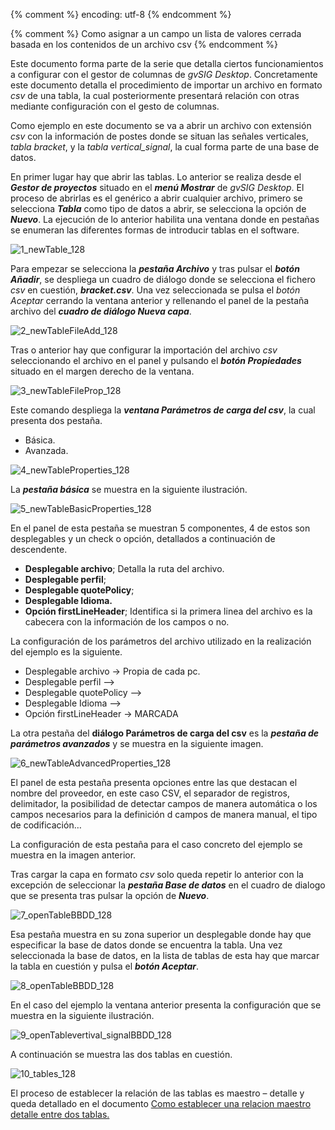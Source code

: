 {% comment %} encoding: utf-8 {% endcomment %}

{% comment %} Como asignar a un campo un lista de valores cerrada basada en los contenidos de un archivo csv {% endcomment %}

Este documento forma parte de la serie que detalla ciertos funcionamientos a configurar con el gestor de columnas de *gvSIG Desktop*. Concretamente este documento detalla el procedimiento de importar un archivo en formato *csv* de una tabla, la cual posteriormente presentará relación con otras mediante configuración con el gesto de columnas.

Como ejemplo en este documento se va a abrir un archivo con extensión *csv* con la información de postes donde se situan las señales verticales, *tabla bracket*, y la *tabla vertical_signal*, la cual forma parte de una base de datos.

En primer lugar hay que abrir las tablas. Lo anterior se realiza desde el ***Gestor de proyectos*** situado en el ***menú Mostrar*** de *gvSIG Desktop*. El proceso de abrirlas es el genérico a abrir cualquier archivo, primero se selecciona ***Tabla*** como tipo de datos a  abrir, se selecciona la opción de ***Nuevo***. La ejecución de lo anterior  habilita una ventana donde en pestañas se enumeran las diferentes formas de introducir tablas en el software. 

![1_newTable_128](lista_de_valores_basada_en_csv_files/1_newTable_128.png)

Para empezar se selecciona la ***pestaña Archivo*** y tras pulsar el ***botón Añadir***, se despliega un cuadro de diálogo donde se selecciona el fichero *csv* en cuestión, ***bracket.csv***. Una vez seleccionada se pulsa el *botón Aceptar* cerrando la ventana anterior y rellenando el panel de la pestaña archivo del ***cuadro de diálogo Nueva capa***.

![2_newTableFileAdd_128](lista_de_valores_basada_en_csv_files/2_newTableFileAdd_128.png)

Tras o anterior hay que configurar la importación del archivo *csv* seleccionando el archivo en el panel y pulsando el ***botón Propiedades*** situado en el margen derecho de la ventana. 

![3_newTableFileProp_128](lista_de_valores_basada_en_csv_files/3_newTableFileProp_128.png)

Este comando despliega la ***ventana Parámetros de carga del csv***, la cual presenta dos pestaña.
* Básica.
* Avanzada.

![4_newTableProperties_128](lista_de_valores_basada_en_csv_files/4_newTableProperties_128.png)

La ***pestaña básica*** se muestra en la siguiente ilustración.

![5_newTableBasicProperties_128](lista_de_valores_basada_en_csv_files/5_newTableBasicProperties_128.png)

En el panel de esta pestaña se muestran 5 componentes, 4 de estos son desplegables y un check o opción, detallados a continuación de descendente.

* **Desplegable archivo**; Detalla la ruta del archivo.
* **Desplegable  perfil**;
* **Desplegable quotePolicy**;
* **Desplegable Idioma.**
* **Opción firstLineHeader**; Identifica si la primera linea del archivo es la cabecera con la información de los campos o no.

La configuración de los parámetros del archivo  utilizado en la realización del ejemplo es la siguiente.

* Desplegable archivo → Propia de cada pc.
* Desplegable  perfil -->
* Desplegable quotePolicy -->
* Desplegable Idioma -->
* Opción firstLineHeader → MARCADA

La otra pestaña del **diálogo Parámetros de carga del csv** es la  ***pestaña de parámetros avanzados*** y se muestra en la siguiente imagen.

![6_newTableAdvancedProperties_128](lista_de_valores_basada_en_csv_files/6_newTableAdvancedProperties_128.png)

El panel de esta pestaña presenta opciones entre las que destacan el nombre del proveedor, en este caso CSV, el separador de registros, delimitador, la posibilidad de detectar campos de manera automática o los campos necesarios para la definición d campos de manera manual, el tipo de codificación…

La configuración de esta pestaña para el caso concreto del ejemplo se muestra en la imagen anterior.

Tras cargar la capa en formato *csv* solo queda repetir lo anterior con la excepción de seleccionar la ***pestaña Base de datos*** en el cuadro de dialogo que se presenta tras pulsar la opción de ***Nuevo***. 

![7_openTableBBDD_128](lista_de_valores_basada_en_csv_files/7_openTableBBDD_128.png)

Esa pestaña muestra en su zona superior un desplegable donde hay que especificar la base de datos donde se encuentra la tabla. Una vez seleccionada la base de datos, en la lista de tablas de esta hay que marcar la tabla en cuestión y pulsa el ***botón Aceptar***.

![8_openTableBBDD_128](lista_de_valores_basada_en_csv_files/8_openTableBBDD_128.png)

En el caso del ejemplo la ventana anterior presenta la configuración que se muestra en la siguiente ilustración.

![9_openTablevertival_signalBBDD_128](lista_de_valores_basada_en_csv_files/9_openTablevertival_signalBBDD_128.png)

A continuación se muestra las dos tablas en cuestión.

![10_tables_128](lista_de_valores_basada_en_csv_files10_tables_128.png)

El proceso de establecer la relación de las tablas es maestro – detalle y queda detallado en el documento [Como establecer una relacion maestro detalle entre dos tablas.](https://github.com/gvSIGAssociation/gvsig-desktop-docs-es/blob/master/docs/herramientas/gestor_de_columnas/maestro_detalle/maestro_detalle.md)

